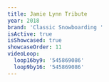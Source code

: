 ```yaml
---
title: Jamie Lynn Tribute
year: 2018
brand: 'Classic Snowboarding '
isActive: true
isShowcased: true
showcaseOrder: 11
videoLoop:
  loop16by9: '545869086'
  loop9by16: '545869086'
---
```


